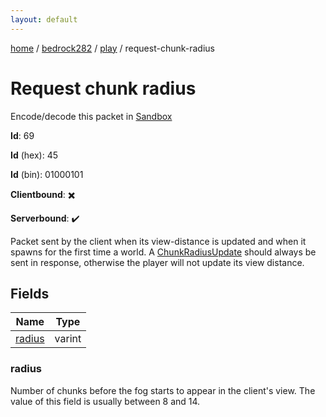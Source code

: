 ```yaml
---
layout: default
---
```


[home](/)  /  [bedrock282](/protocol/bedrock282)  /  [play](/protocol/bedrock282/play)  /  request-chunk-radius

# Request chunk radius

Encode/decode this packet in [Sandbox](../../../sandbox/bedrock282#Play.RequestChunkRadius)

**Id**: 69

**Id** (hex): 45

**Id** (bin): 01000101

**Clientbound**: ✖️

**Serverbound**: ✔️

Packet sent by the client when its view-distance is updated and when it spawns for the first time a world. A [ChunkRadiusUpdate](#play_chunk-radius_update) should always be sent in response, otherwise the player will not update its view distance.

## Fields

Name | Type
---|---
[radius](#radius) | varint

### radius

Number of chunks before the fog starts to appear in the client's view. The value of this field is usually between 8 and 14.
